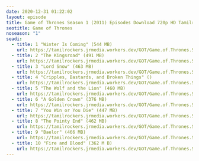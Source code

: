 ```yaml
---
date: 2020-12-31 01:22:02
layout: episode
title: Game of Thrones Season 1 (2011) Episodes Download 720p HD Tamilrockers
seotitle: Game of Thrones
noseason: "1"
seadi:
  - title: 1 "Winter Is Coming" (544 MB)
    url: https://tamilrockers.jrmedia.workers.dev/GOT/Game.of.Thrones.SEASON.01.S01.COMPLETE.720p.10bit.BluRay.2CH.x265.HEVC-PSA/Game.of.Thrones.S01E01.Winter.Is.Coming.720p.10bit.BluRay.2CH.x265.HEVC-PSA.mkv
  - title: 2 "The Kingsroad" (491 MB)
    url: https://tamilrockers.jrmedia.workers.dev/GOT/Game.of.Thrones.SEASON.01.S01.COMPLETE.720p.10bit.BluRay.2CH.x265.HEVC-PSA/Game.of.Thrones.S01E02.720p.10bit.BluRay.2CH.x265.HEVC-PSA.mkv
  - title: 3 "Lord Snow" (463 MB)
    url: https://tamilrockers.jrmedia.workers.dev/GOT/Game.of.Thrones.SEASON.01.S01.COMPLETE.720p.10bit.BluRay.2CH.x265.HEVC-PSA/Game.of.Thrones.S01E03.Lord.Snow.720p.10bit.BluRay.2CH.x265.HEVC-PSA.mkv
  - title: 4 "Cripples, Bastards, and Broken Things" ()
    url: https://tamilrockers.jrmedia.workers.dev/GOT/Game.of.Thrones.SEASON.01.S01.COMPLETE.720p.10bit.BluRay.2CH.x265.HEVC-PSA/Game.of.Thrones.S01E04.720p.10bit.BluRay.2CH.x265.HEVC-PSA.mkv
  - title: 5 "The Wolf and the Lion" (460 MB)
    url: https://tamilrockers.jrmedia.workers.dev/GOT/Game.of.Thrones.SEASON.01.S01.COMPLETE.720p.10bit.BluRay.2CH.x265.HEVC-PSA/Game.of.Thrones.S01E05.720p.10bit.BluRay.2CH.x265.HEVC-PSA.mkv
  - title: 6 "A Golden Crown" (376 MB)
    url: https://tamilrockers.jrmedia.workers.dev/GOT/Game.of.Thrones.SEASON.01.S01.COMPLETE.720p.10bit.BluRay.2CH.x265.HEVC-PSA/Game.of.Thrones.S01E06.A.Golden.Crown.720p.10bit.BluRay.2CH.x265.HEVC-PSA.mkv
  - title: 7 "You Win or You Die" (447 MB)
    url: https://tamilrockers.jrmedia.workers.dev/GOT/Game.of.Thrones.SEASON.01.S01.COMPLETE.720p.10bit.BluRay.2CH.x265.HEVC-PSA/Game.of.Thrones.S01E07.You.Win.or.You.Die.720p.10bit.BluRay.2CH.x265.HEVC-PSA.mkv
  - title: 8 "The Pointy End" (462 MB)
    url: https://tamilrockers.jrmedia.workers.dev/GOT/Game.of.Thrones.SEASON.01.S01.COMPLETE.720p.10bit.BluRay.2CH.x265.HEVC-PSA/Game.of.Thrones.S01E08.The.Pointy.End.720p.10bit.BluRay.2CH.x265.HEVC-PSA.mkv
  - title: 9 "Baelor" (466 MB)
    url: https://tamilrockers.jrmedia.workers.dev/GOT/Game.of.Thrones.SEASON.01.S01.COMPLETE.720p.10bit.BluRay.2CH.x265.HEVC-PSA/Game.of.Thrones.S01E09.Baelor.720p.10bit.BluRay.2CH.x265.HEVC-PSA.mkv
  - title: 10 "Fire and Blood" (362 M B)
    url: https://tamilrockers.jrmedia.workers.dev/GOT/Game.of.Thrones.SEASON.01.S01.COMPLETE.720p.10bit.BluRay.2CH.x265.HEVC-PSA/Game.of.Thrones.S01E10.Fire.and.Blood.720p.10bit.BluRay.2CH.x265.HEVC-PSA.mkv
---
```

